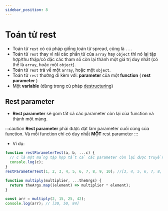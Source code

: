 ```yaml
---
sidebar_position: 8
---
```


# Toán tử rest

- Toán tử `rest` có cú pháp giống toán tử spread, cũng là `...`
- Toán tử `rest` thay vì rải các phần tử của `array` hay `object` thì nó lại tập hợp/thu thập/cô đặc các tham số còn lại thành một giá trị duy nhất (có thể là `array`, hoặc một `object`).
- Toán tử `rest` trả về một `array`, hoặc một `object`.
- Toán tử `rest` thường đi kèm với: **parameter** của một **function** ( **rest parameter** )
- Một **variable** (dùng trong cú pháp [destructuring](../destructuring-assignment/introduce))

## Rest parameter

- **Rest parameter** sẽ gom tất cả các parameter còn lại của function và thành một mảng.

:::caution
**Rest parameter** phải được đặt làm parameter cuối cùng của function. Và mỗi function chỉ có duy nhất **MỘT** rest parameter
:::

- Ví dụ:

```js
function restParameterTest(a, b, ...c) {
  // c là một mảng tập hợp tất cả các parameter còn lại được truyền vào function (từ parameter thứ 3 trở đi)
  console.log(c);
}
restParameterTest(1, 2, 3, 4, 5, 6, 7, 8, 9, 10); //[3, 4, 5, 6, 7, 8, 9, 10]
```

```js
function multiply(multiplier, ...theArgs) {
  return theArgs.map((element) => multiplier * element);
}

const arr = multiply(2, 15, 25, 42);
console.log(arr); // [30, 50, 84]
```
